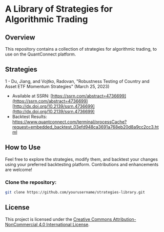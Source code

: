 # A Library of Strategies for Algorithmic Trading

## Overview
This repository contains a collection of strategies for algorithmic trading, to use on the QuantConnect platform. 

## Strategies
1 - Du, Jiang, and Vojtko, Radovan, "Robustness Testing of Country and Asset ETF Momentum Strategies" (March 25, 2023)
  - Available at SSRN: [https://ssrn.com/abstract=4736699](https://ssrn.com/abstract=4736699) [http://dx.doi.org/10.2139/ssrn.4736699](http://dx.doi.org/10.2139/ssrn.4736699)
  - Backtest Results: https://www.quantconnect.com/terminal/processCache?request=embedded_backtest_03efd948ca3691a768eb20d8a9cc2cc3.html

## How to Use
Feel free to explore the strategies, modify them, and backtest your changes using your preferred backtesting platform. Contributions and enhancements are welcome!

### Clone the repository:
   ```sh
   git clone https://github.com/yourusername/strategies-library.git
   ```

## License
This project is licensed under the [Creative Commons Attribution-NonCommercial 4.0 International License](https://creativecommons.org/licenses/by-nc/4.0/).
